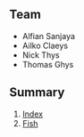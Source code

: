 ## Team
- Alfian Sanjaya
- Ailko Claeys
- Nick Thys
- Thomas Ghys

## Summary
1. [Index](https://ailko.github.io/Under-The-Sea-Documentation/)
2. [Fish](/Fish.md)
